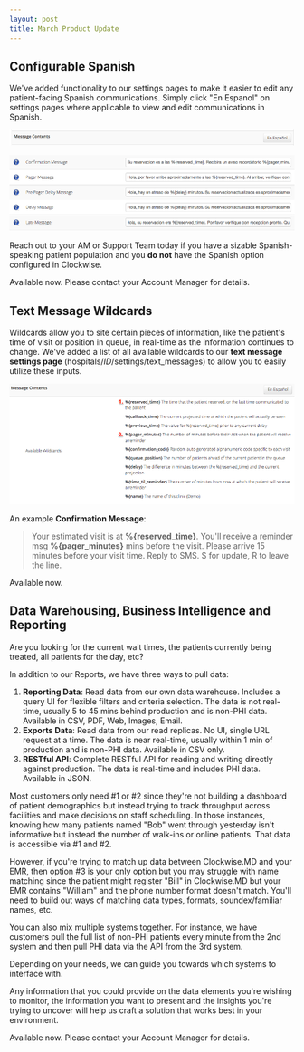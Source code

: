 ```yaml
---
layout: post
title: March Product Update
---
```


## Configurable Spanish

We've added functionality to our settings pages to make it easier to edit any patient-facing Spanish
communications. Simply click "En Espanol" on settings pages where applicable to view and edit
communications in Spanish.

![message contents](/img/2017-03-30-configurable-spanish-1.png)

![message configuration](/img/2017-03-30-configurable-spanish-2.png)

Reach out to your AM or Support Team today if you have a sizable Spanish-speaking patient
population and you **do not** have the Spanish option configured in Clockwise.

<div class='updates notice'>

Available now. Please contact your Account Manager for details.

</div>

## Text Message Wildcards

Wildcards allow you to site certain pieces of information, like the patient's time of visit or
position in queue, in real-time as the information continues to change. We've added a list of all
available wildcards to our **text message settings page** (hospitals/_ID_/settings/text_messages)
to allow you to easily utilize these inputs.  

![text message wildcards](/img/2017-03-30-texting-message-wildcards.png)

An example __Confirmation Message__:

> Your estimated visit is at **%{reserved_time}**. You'll receive a reminder msg
**%{pager_minutes}** mins before the visit. Please arrive 15 minutes before your visit time.
Reply to SMS. S for update, R to leave the line.

<div class='updates notice'>

Available now.

</div>

## Data Warehousing, Business Intelligence and Reporting

Are you looking for the current wait times, the patients currently being treated, all patients
for the day, etc?

In addition to our Reports, we have three ways to pull data:

1. **Reporting Data**: Read data from our own data warehouse. Includes a query UI for flexible filters
and criteria selection. The data is not real-time, usually 5 to 45 mins behind production and is
non-PHI data. Available in CSV, PDF, Web, Images, Email.
2. **Exports Data**: Read data from our read replicas. No UI, single URL request at a time. The data is
near real-time, usually within 1 min of production and is non-PHI data. Available in CSV only.
3. **RESTful API**: Complete RESTful API for reading and writing directly against production. The data
is real-time and includes PHI data. Available in JSON.

Most customers only need #1 or #2 since they're not building a dashboard of patient demographics
but instead trying to track throughput across facilities and make decisions on staff scheduling.
In those instances, knowing how many patients named "Bob" went through yesterday isn't informative
but instead the number of walk-ins or online patients. That data is accessible via #1 and #2.

However, if you're trying to match up data between Clockwise.MD and your EMR, then option #3 is
your only option but you may struggle with name matching since the patient might register
"Bill" in Clockwise.MD but your EMR contains "William" and the phone number format doesn't match.
You'll need to build out ways of matching data types, formats, soundex/familiar names, etc.

You can also mix multiple systems together. For instance, we have customers pull the full list of
non-PHI patients every minute from the 2nd system and then pull PHI data via the API from the
3rd system.

Depending on your needs, we can guide you towards which systems to interface with.

Any information that you could provide on the data elements you're wishing to monitor, the
information you want to present and the insights you're trying to uncover will help us craft a
solution that works best in your environment.

<div class='updates notice'>

Available now. Please contact your Account Manager for details.

</div>
